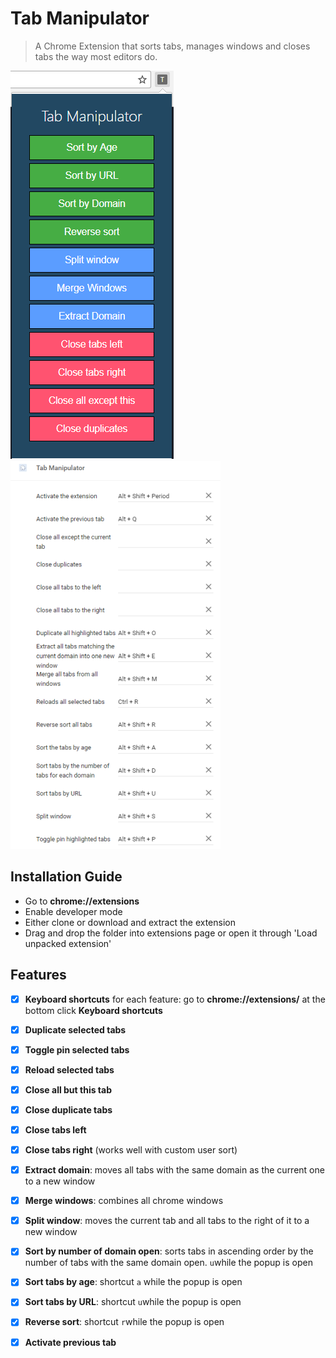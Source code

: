 # Tab Manipulator

> A Chrome Extension that sorts tabs, manages windows and closes tabs the way most editors do.

![popup](popup.png)
![shortcuts](shortcuts.png)

## Installation Guide

- Go to **chrome://extensions**
- Enable developer mode
- Either clone or download and extract the extension
- Drag and drop the folder into extensions page or open it through 'Load unpacked extension'


## Features

- [x] **Keyboard shortcuts** for each feature: go to **chrome://extensions/** at the bottom click **Keyboard shortcuts**
- [x] **Duplicate selected tabs**
- [x] **Toggle pin selected tabs**
- [x] **Reload selected tabs**
- [x] **Close all but this tab**
- [x] **Close duplicate tabs**
- [x] **Close tabs left**
- [x] **Close tabs right** (works well with custom user sort)
- [x] **Extract domain**: moves all tabs with the same domain as the current one to a new window
- [x] **Merge windows**: combines all chrome windows
- [x] **Split window**: moves the current tab and all tabs to the right of it to a new window
- [x] **Sort by number of domain open**: sorts tabs in ascending order by the number of tabs with the same domain open. `u`while the popup is open
- [x] **Sort tabs by age**: shortcut `a` while the popup is open
- [x] **Sort tabs by URL**: shortcut `u`while the popup is open
- [x] **Reverse sort**: shortcut `r`while the popup is open
- [x] **Activate previous tab**




